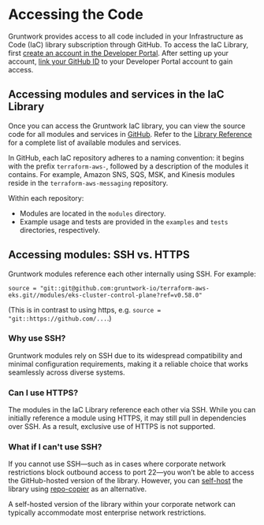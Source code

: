 # Accessing the Code

Gruntwork provides access to all code included in your Infrastructure as Code (IaC) library subscription through GitHub. To access the IaC Library, first [create an account in the Developer Portal](/2.0/docs/overview/getting-started/create-account). After setting up your account, [link your GitHub ID](/2.0/docs/overview/getting-started/link-github-id) to your Developer Portal account to gain access.  

## Accessing modules and services in the IaC Library

Once you can access the Gruntwork IaC library, you can view the source code for all modules and services in [GitHub](https://github.com/orgs/gruntwork-io/repositories). Refer to the [Library Reference](/library/reference) for a complete list of available modules and services.

In GitHub, each IaC repository adheres to a naming convention: it begins with the prefix `terraform-aws-`, followed by a description of the modules it contains. For example, Amazon SNS, SQS, MSK, and Kinesis modules reside in the `terraform-aws-messaging` repository. 

Within each repository:  
- Modules are located in the `modules` directory.  
- Example usage and tests are provided in the `examples` and `tests` directories, respectively.  

## Accessing modules: SSH vs. HTTPS

Gruntwork modules reference each other internally using SSH. For example:  
```hcl
source = "git::git@github.com:gruntwork-io/terraform-aws-eks.git//modules/eks-cluster-control-plane?ref=v0.58.0"
```

(This is in contrast to using https, e.g. `source = "git::https://github.com/...`.)

### Why use SSH?

Gruntwork modules rely on SSH due to its widespread compatibility and minimal configuration requirements, making it a reliable choice that works seamlessly across diverse systems.

### Can I use HTTPS?

The modules in the IaC Library reference each other via SSH. While you can initially reference a module using HTTPS, it may still pull in dependencies over SSH. As a result, exclusive use of HTTPS is not supported.

### What if I can't use SSH?  

If you cannot use SSH—such as in cases where corporate network restrictions block outbound access to port 22—you won’t be able to access the GitHub-hosted version of the library. However, you can [self-host](/2.0/docs/library/guides/self-hosting) the library using [repo-copier](https://github.com/gruntwork-io/repo-copier) as an alternative.

A self-hosted version of the library within your corporate network can typically accommodate most enterprise network restrictions.  


